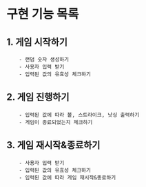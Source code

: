 # 구현 기능 목록
## 1. 게임 시작하기
        - 랜덤 숫자 생성하기
        - 사용자 입력 받기
        - 입력된 값의 유효성 체크하기
## 2. 게임 진행하기
        - 입력된 값에 따라 볼, 스트라이크, 낫싱 출력하기
        - 게임이 종료되었는지 체크하기
## 3. 게임 재시작&종료하기
        - 사용자 입력 받기
        - 입력된 값의 유효성 체크하기
        - 입력된 값에 따라 게임 재시작&종료하기
